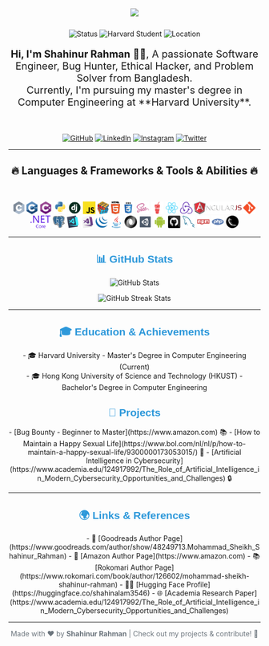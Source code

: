 <!-- Typing Animation -->
<h1 align="center">
  <a href="https://git.io/typing-svg">
    <img src="https://readme-typing-svg.herokuapp.com/?lines=Hello,+There!+👋;This+is+Shahinur+Rahman....;Nice+to+meet+you!&center=true&size=30&color=F7A700">
  </a>
</h1>

<p align="center">
  <img src="https://img.shields.io/badge/Status-Active-green?style=flat-square" alt="Status">
  <img src="https://img.shields.io/badge/Harvard%20Student-Master%27s%20Degree-blue?style=flat-square" alt="Harvard Student">
  <img src="https://img.shields.io/badge/Location-Bangladesh-yellow?style=flat-square" alt="Location">
</p>

<p align="center" style="font-size: 20px;">
  <strong>Hi, I'm Shahinur Rahman</strong> 👨‍💻, A passionate Software Engineer, Bug Hunter, Ethical Hacker, and Problem Solver from Bangladesh.
  <br>Currently, I'm pursuing my master's degree in Computer Engineering at **Harvard University**.
</p>

<br>
<!-- Contact and Social Links -->
<p align="center">
  <a href="https://github.com/shahin0075" target="_blank"><img src="https://img.shields.io/badge/GitHub-@shahin0075-181717?style=flat-square&logo=github&logoColor=white" alt="GitHub"></a>
  <a href="https://www.linkedin.com/in/mohammad-sheikh-shahinur-rahman/" target="_blank"><img src="https://img.shields.io/badge/LinkedIn-Mohammad%20Sheikh%20Shahinur%20Rahman-0e76a8?style=flat-square&logo=linkedin&logoColor=white" alt="LinkedIn"></a>
  <a href="https://www.instagram.com/Shahinur3546/" target="_blank"><img src="https://img.shields.io/badge/Instagram-shahinur3546-E4405F?style=flat-square&logo=instagram&logoColor=white" alt="Instagram"></a>
  <a href="https://twitter.com/Shahinalam3546" target="_blank"><img src="https://img.shields.io/badge/Twitter-@Shahinalam3546-1DA1F2?style=flat-square&logo=twitter&logoColor=white" alt="Twitter"></a>
</p>

<hr>

<h2 align="center">🔥 Languages & Frameworks & Tools & Abilities 🔥</h2>
<br>
<p align="center">
  <code><img title="C" height="25" src="c.svg"></code>
  <code><img title="C++" height="25" src="cpp.svg"></code>
  <code><img title="C#" height="25" src="cSharp.svg"></code>
  <code><img title="Python" height="25" src="python-original.svg"></code>
  <code><img title="Django" height="25" src="django.png"></code>
  <code><img title="Javascript" height="25" src="javascript.svg"></code>
  <code><img title="Problem Solving" height="25" src="problemSolving.png"></code>
  <code><img title="HTML5" height="25" src="html5.svg"></code>
  <code><img title="CSS" height="25" src="css.svg"></code>
  <code><img title="SASS" height="25" src="sass.svg"></code>
  <code><img title="Gulp" height="25" src="gulp.svg"></code>
  <code><img title="React" height="25" src="react-original.svg"></code>
  <code><img title="Redux" height="25" src="redux.svg"></code>
  <code><img title="AngularJS" height="25" src="angularjs.png"></code>
  <code><img title="Git" height="25" src="git-original.svg"></code>
  <code><img title=".NetCore" height="25" src="dotnetcore.svg"></code>
  <code><img title="PostgreSQL" height="25" src="postgresql.svg"></code>
  <code><img title="Visual Studio Code" height="25" src="vscode.png"></code>
  <code><img title="Microsoft Visual Studio" height="25" src="visualstudio.png"></code>
  <code><img title="JQuery" height="25" src="jquery-original.svg"></code>
  <code><img title="Java" height="25" src="java-original.svg"></code>
  <code><img title="JSON" height="25" src="json.svg"></code>
  <code><img title="Unity" height="25" src="unity3d.svg"></code>
  <code><img title="Android" height="25" src="android.svg"></code>
  <code><img title="GitHub" height="25" src="github.svg"></code>
  <code><img title="MySQL" height="25" src="mysql.svg"></code>
  <code><img title="npm" height="25" src="npm.svg"></code>
  <code><img title="PHP" height="25" src="php.svg"></code>
  <code><img title="Flask" height="25" src="flask.png"></code>
<hr>

<!-- GitHub Stats -->
<h2 align="center" style="font-family: 'Arial', sans-serif; color: #2d98da;">📊 GitHub Stats</h2>
<p align="center">
  <img src="https://github-readme-stats.vercel.app/api?username=shahin0075&show_icons=true&hide=prs&count_private=true&theme=radical" alt="GitHub Stats">
</p>

<p align="center">
  <img src="https://github-readme-streak-stats.herokuapp.com/?user=shahin0075&theme=radical&hide_border=true&date_format=j%20M%5B%20Y%5D" alt="GitHub Streak Stats">
</p>

<hr>

<!-- Education & Achievements -->
<h2 align="center" style="font-family: 'Arial', sans-serif; color: #2d98da;">🎓 Education & Achievements</h2>
<p align="center">
  - 🎓 Harvard University - Master's Degree in Computer Engineering (Current)
  <br>
  - 🎓 Hong Kong University of Science and Technology (HKUST) - Bachelor's Degree in Computer Engineering
</p>

<!-- Projects Section -->
<h2 align="center" style="font-family: 'Arial', sans-serif; color: #2d98da;">🚀 Projects</h2>

<p align="center">
  - [Bug Bounty - Beginner to Master](https://www.amazon.com) 📚
  - [How to Maintain a Happy Sexual Life](https://www.bol.com/nl/nl/p/how-to-maintain-a-happy-sexual-life/9300000173053015/) 📖
  - [Artificial Intelligence in Cybersecurity](https://www.academia.edu/124917992/The_Role_of_Artificial_Intelligence_in_Modern_Cybersecurity_Opportunities_and_Challenges) 🔒
</p>

<hr>

<!-- References Section -->
<h2 align="center" style="font-family: 'Arial', sans-serif; color: #2d98da;">🌍 Links & References</h2>
<p align="center">
  - 📖 [Goodreads Author Page](https://www.goodreads.com/author/show/48249713.Mohammad_Sheikh_Shahinur_Rahman)
  - 🛒 [Amazon Author Page](https://www.amazon.com)
  - 📚 [Rokomari Author Page](https://www.rokomari.com/book/author/126602/mohammad-sheikh-shahinur-rahman)
  - 🧑‍💻 [Hugging Face Profile](https://huggingface.co/shahinalam3546)
  - 🌐 [Academia Research Paper](https://www.academia.edu/124917992/The_Role_of_Artificial_Intelligence_in_Modern_Cybersecurity_Opportunities_and_Challenges)
</p>

<hr>

<!-- Footer with Custom Styling -->
<p align="center" style="font-size: 14px; color: #6c757d;">
  Made with ❤️ by <strong>Shahinur Rahman</strong> | Check out my projects & contribute! 🚀
</p>

